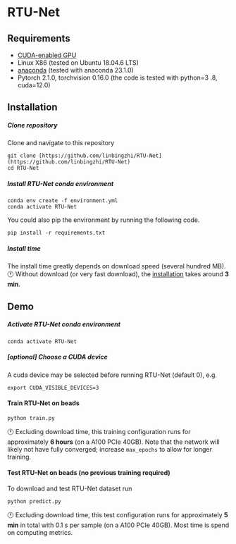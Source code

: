 # RTU-Net

## Requirements
- [CUDA-enabled GPU](https://developer.nvidia.com/cuda-gpus#compute)
- Linux X86 (tested on Ubuntu 18.04.6 LTS)
- [anaconda](https://www.anaconda.com/download) (tested with anaconda 23.1.0)
- Pytorch 2.1.0, torchvision 0.16.0 (the code is tested with python=3 .8, cuda=12.0)

## Installation
##### Clone repository
Clone and navigate to this repository
```
git clone [https://github.com/linbingzhi/RTU-Net](https://github.com/linbingzhi/RTU-Net)
cd RTU-Net
```

##### Install RTU-Net conda environment

```
conda env create -f environment.yml
conda activate RTU-Net
```
You could also pip the environment by running the following code.
```
pip install -r requirements.txt
```

##### Install time
The install time greatly depends on download speed (several hundred MB).<br>
🕐 Without download (or very fast download), the [installation](#install-hylfm-conda-environment) takes around **3 min**.

## Demo
##### Activate RTU-Net conda environment
```
conda activate RTU-Net
```

##### [optional] Choose a CUDA device
A cuda device may be selected before running RTU-Net (default 0), e.g.
```
export CUDA_VISIBLE_DEVICES=3
```

#### Train RTU-Net on beads
```
python train.py
```
🕐 Excluding download time, this training configuration runs for approximately **6 hours** (on a A100 PCIe 40GB). Note that the network will likely not have fully converged; increase `max_epochs` to allow for longer training.


#### Test RTU-Net on beads (no previous training required)
To download and test RTU-Net dataset run
```
python predict.py
```
🕐 Excluding download time, this test configuration runs for approximately **5 min** in total with 0.1 s per sample (on a A100 PCIe 40GB). Most time is spend on computing metrics.

